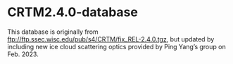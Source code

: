# CRTM2.4.0-database
This database is originally from ftp://ftp.ssec.wisc.edu/pub/s4/CRTM/fix_REL-2.4.0.tgz, but updated by including new ice cloud scattering optics provided by Ping Yang’s group on Feb. 2023.
